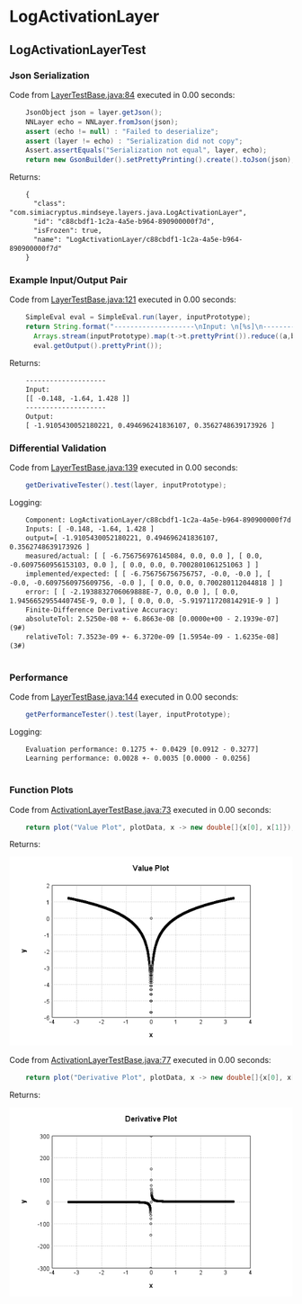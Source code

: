# LogActivationLayer
## LogActivationLayerTest
### Json Serialization
Code from [LayerTestBase.java:84](../../../../../../../../MindsEye/src/test/java/com/simiacryptus/mindseye/layers/LayerTestBase.java#L84) executed in 0.00 seconds: 
```java
    JsonObject json = layer.getJson();
    NNLayer echo = NNLayer.fromJson(json);
    assert (echo != null) : "Failed to deserialize";
    assert (layer != echo) : "Serialization did not copy";
    Assert.assertEquals("Serialization not equal", layer, echo);
    return new GsonBuilder().setPrettyPrinting().create().toJson(json);
```

Returns: 

```
    {
      "class": "com.simiacryptus.mindseye.layers.java.LogActivationLayer",
      "id": "c88cbdf1-1c2a-4a5e-b964-890900000f7d",
      "isFrozen": true,
      "name": "LogActivationLayer/c88cbdf1-1c2a-4a5e-b964-890900000f7d"
    }
```



### Example Input/Output Pair
Code from [LayerTestBase.java:121](../../../../../../../../MindsEye/src/test/java/com/simiacryptus/mindseye/layers/LayerTestBase.java#L121) executed in 0.00 seconds: 
```java
    SimpleEval eval = SimpleEval.run(layer, inputPrototype);
    return String.format("--------------------\nInput: \n[%s]\n--------------------\nOutput: \n%s",
      Arrays.stream(inputPrototype).map(t->t.prettyPrint()).reduce((a,b)->a+",\n"+b).get(),
      eval.getOutput().prettyPrint());
```

Returns: 

```
    --------------------
    Input: 
    [[ -0.148, -1.64, 1.428 ]]
    --------------------
    Output: 
    [ -1.9105430052180221, 0.494696241836107, 0.3562748639173926 ]
```



### Differential Validation
Code from [LayerTestBase.java:139](../../../../../../../../MindsEye/src/test/java/com/simiacryptus/mindseye/layers/LayerTestBase.java#L139) executed in 0.00 seconds: 
```java
    getDerivativeTester().test(layer, inputPrototype);
```
Logging: 
```
    Component: LogActivationLayer/c88cbdf1-1c2a-4a5e-b964-890900000f7d
    Inputs: [ -0.148, -1.64, 1.428 ]
    output=[ -1.9105430052180221, 0.494696241836107, 0.3562748639173926 ]
    measured/actual: [ [ -6.756756976145084, 0.0, 0.0 ], [ 0.0, -0.6097560956153103, 0.0 ], [ 0.0, 0.0, 0.7002801061251063 ] ]
    implemented/expected: [ [ -6.756756756756757, -0.0, -0.0 ], [ -0.0, -0.6097560975609756, -0.0 ], [ 0.0, 0.0, 0.700280112044818 ] ]
    error: [ [ -2.1938832706069888E-7, 0.0, 0.0 ], [ 0.0, 1.9456652955440745E-9, 0.0 ], [ 0.0, 0.0, -5.919711720814291E-9 ] ]
    Finite-Difference Derivative Accuracy:
    absoluteTol: 2.5250e-08 +- 6.8663e-08 [0.0000e+00 - 2.1939e-07] (9#)
    relativeTol: 7.3523e-09 +- 6.3720e-09 [1.5954e-09 - 1.6235e-08] (3#)
    
```

### Performance
Code from [LayerTestBase.java:144](../../../../../../../../MindsEye/src/test/java/com/simiacryptus/mindseye/layers/LayerTestBase.java#L144) executed in 0.00 seconds: 
```java
    getPerformanceTester().test(layer, inputPrototype);
```
Logging: 
```
    Evaluation performance: 0.1275 +- 0.0429 [0.0912 - 0.3277]
    Learning performance: 0.0028 +- 0.0035 [0.0000 - 0.0256]
    
```

### Function Plots
Code from [ActivationLayerTestBase.java:73](../../../../../../../../MindsEye/src/test/java/com/simiacryptus/mindseye/layers/java/ActivationLayerTestBase.java#L73) executed in 0.00 seconds: 
```java
    return plot("Value Plot", plotData, x -> new double[]{x[0], x[1]});
```

Returns: 

![Result](etc/test.1.png)



Code from [ActivationLayerTestBase.java:77](../../../../../../../../MindsEye/src/test/java/com/simiacryptus/mindseye/layers/java/ActivationLayerTestBase.java#L77) executed in 0.00 seconds: 
```java
    return plot("Derivative Plot", plotData, x -> new double[]{x[0], x[2]});
```

Returns: 

![Result](etc/test.2.png)



